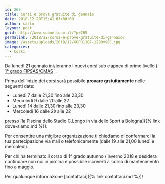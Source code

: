 ```yaml
---
id: 265
title: Corsi e prove gratuite di gennaio
date: 2018-12-20T15:41:03+00:00
author: carlo
layout: post
guid: http://www.subnettuno.it/?p=265
permalink: /2018/12/corsi-e-prove-gratuite-di-gennaio/
image: /assets/uploads/2018/12/GOPR1107-1200x900.jpg
categories:
  - Corsi
---
```


Da lunedì 21 gennaio inizieranno i nuovi corsi sub e apnea di primo livello ( [1° grado FIPSAS/CMAS](http://www.subnettuno.it/attivita-didattica/corso-di-1-grado-ar-p1/) ).

Prima dell&#8217;inizio dei corsi sarà possibile **provare gratuitamente** nelle seguenti date:

- Lunedì 7 dalle 21,30 fino alle 23,30
- Mercoledì 9 dalle 20 alle 22
- Lunedì 14 dalle 21,30 fino alle 23,30
- Mercoledì 16 dalle 20 alle 22

presso [la Piscina dello Stadio C.Longo in via dello Sport a Bologna]({% link dove-siamo.md %}).

Per consentire una migliore organizzazione ti chiediamo di confermarci la tua partecipazione via mail o telefonicamente (dalle 19 alle 21,00 lunedì e mercoledì).

Per chi ha terminato il corso di 1° grado autunno / inverno 2018 e desidera continuare con noi in piscina è possibile iscriverti al corso di mantenimento fino a maggio.

Per qualunque informazione [contattaci]({% link contattaci.md %})!
